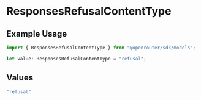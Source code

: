 # ResponsesRefusalContentType

## Example Usage

```typescript
import { ResponsesRefusalContentType } from "@openrouter/sdk/models";

let value: ResponsesRefusalContentType = "refusal";
```

## Values

```typescript
"refusal"
```
